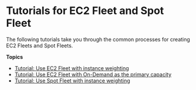 # Tutorials for EC2 Fleet and Spot Fleet<a name="fleet-tutorials"></a>

The following tutorials take you through the common processes for creating EC2 Fleets and Spot Fleets\.

**Topics**
+ [Tutorial: Use EC2 Fleet with instance weighting](ec2-fleet-instance-weighting-walkthrough.md)
+ [Tutorial: Use EC2 Fleet with On\-Demand as the primary capacity](ec2-fleet-on-demand-walkthrough.md)
+ [Tutorial: Use Spot Fleet with instance weighting](instance-weighting-walkthrough.md)